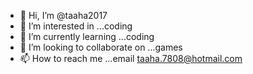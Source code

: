 - 👋 Hi, I’m @taaha2017
- 👀 I’m interested in ...coding
- 🌱 I’m currently learning ...coding
- 💞️ I’m looking to collaborate on ...games
- 📫 How to reach me ...email taaha.7808@hotmail.com

<!---
taaha2017/taaha2017 is a ✨ special ✨ repository because its `README.md` (this file) appears on your GitHub profile.
You can click the Preview link to take a look at your changes.
--->
